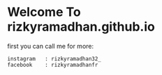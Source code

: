 # Welcome To rizkyramadhan.github.io
first you can call me for more: 

```
instagram   : rizkyramadhan32_
facebook    : rizkyramadhanfr
```
